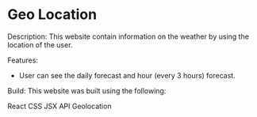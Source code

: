 # Geo Location 

Description: This website contain information on the weather by using the location of the user.

Features:
- User can see the daily forecast and hour (every 3 hours) forecast. 

Build: This website was built using the following:

React
CSS
JSX
API
Geolocation
